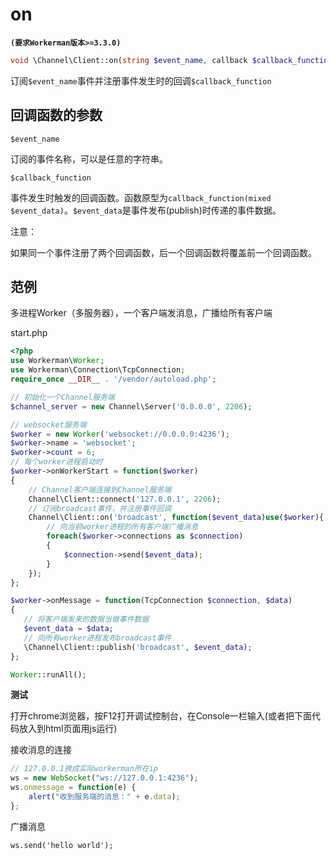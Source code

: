 # on
**``` (要求Workerman版本>=3.3.0) ```**
```php
void \Channel\Client::on(string $event_name, callback $callback_function)
```
订阅```$event_name```事件并注册事件发生时的回调```$callback_function```

## 回调函数的参数

 ``` $event_name ```

订阅的事件名称，可以是任意的字符串。

 ``` $callback_function ```

事件发生时触发的回调函数。函数原型为```callback_function(mixed $event_data)```。```$event_data```是事件发布(publish)时传递的事件数据。


注意：

如果同一个事件注册了两个回调函数，后一个回调函数将覆盖前一个回调函数。


## 范例
多进程Worker（多服务器），一个客户端发消息，广播给所有客户端


start.php
```php
<?php
use Workerman\Worker;
use Workerman\Connection\TcpConnection;
require_once __DIR__ . '/vendor/autoload.php';

// 初始化一个Channel服务端
$channel_server = new Channel\Server('0.0.0.0', 2206);

// websocket服务端
$worker = new Worker('websocket://0.0.0.0:4236');
$worker->name = 'websocket';
$worker->count = 6;
// 每个worker进程启动时
$worker->onWorkerStart = function($worker)
{
    // Channel客户端连接到Channel服务端
    Channel\Client::connect('127.0.0.1', 2206);
    // 订阅broadcast事件，并注册事件回调
    Channel\Client::on('broadcast', function($event_data)use($worker){
        // 向当前worker进程的所有客户端广播消息
        foreach($worker->connections as $connection)
        {
            $connection->send($event_data);
        }
    });
};

$worker->onMessage = function(TcpConnection $connection, $data)
{
   // 将客户端发来的数据当做事件数据
   $event_data = $data;
   // 向所有worker进程发布broadcast事件
   \Channel\Client::publish('broadcast', $event_data);
};

Worker::runAll();
```

**测试**

打开chrome浏览器，按F12打开调试控制台，在Console一栏输入(或者把下面代码放入到html页面用js运行)

接收消息的连接
```javascript
// 127.0.0.1换成实际workerman所在ip
ws = new WebSocket("ws://127.0.0.1:4236");
ws.onmessage = function(e) {
    alert("收到服务端的消息：" + e.data);
};
```

广播消息
```
ws.send('hello world');
```



